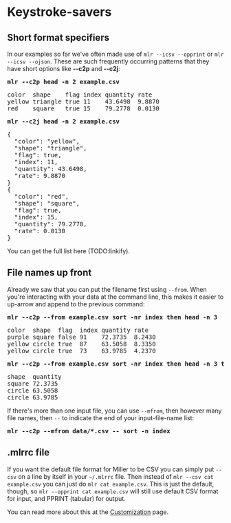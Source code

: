 <!---  PLEASE DO NOT EDIT DIRECTLY. EDIT THE .md.in FILE PLEASE. --->
# Keystroke-savers

## Short format specifiers

In our examples so far we've often made use of `mlr --icsv --opprint` or `mlr --icsv --ojson`. These are such frequently occurring patterns that they have short options like **--c2p** and **--c2j**:

<pre class="pre-highlight">
<b>mlr --c2p head -n 2 example.csv</b>
</pre>
<pre class="pre-non-highlight">
color  shape    flag index quantity rate
yellow triangle true 11    43.6498  9.8870
red    square   true 15    79.2778  0.0130
</pre>

<pre class="pre-highlight">
<b>mlr --c2j head -n 2 example.csv</b>
</pre>
<pre class="pre-non-highlight">
{
  "color": "yellow",
  "shape": "triangle",
  "flag": true,
  "index": 11,
  "quantity": 43.6498,
  "rate": 9.8870
}
{
  "color": "red",
  "shape": "square",
  "flag": true,
  "index": 15,
  "quantity": 79.2778,
  "rate": 0.0130
}
</pre>

You can get the full list here (TODO:linkify).

## File names up front

Already we saw that you can put the filename first using `--from`. When you're interacting with your data at the command line, this makes it easier to up-arrow and append to the previous command:

<pre class="pre-highlight">
<b>mlr --c2p --from example.csv sort -nr index then head -n 3</b>
</pre>
<pre class="pre-non-highlight">
color  shape  flag  index quantity rate
purple square false 91    72.3735  8.2430
yellow circle true  87    63.5058  8.3350
yellow circle true  73    63.9785  4.2370
</pre>

<pre class="pre-highlight">
<b>mlr --c2p --from example.csv sort -nr index then head -n 3 then cut -f shape,quantity</b>
</pre>
<pre class="pre-non-highlight">
shape  quantity
square 72.3735
circle 63.5058
circle 63.9785
</pre>

If there's more than one input file, you can use `--mfrom`, then however many file names, then `--` to indicate the end of your input-file-name list:

<pre class="pre-highlight">
<b>mlr --c2p --mfrom data/*.csv -- sort -n index</b>
</pre>

## .mlrrc file

If you want the default file format for Miller to be CSV you can simply put `--csv` on a line by itself in your `~/.mlrrc` file. Then instead of `mlr --csv cat example.csv` you can just do `mlr cat example.csv`. This is just the default, though, so `mlr --opprint cat example.csv` will still use default CSV format for input, and PPRINT (tabular) for output.

You can read more about this at the [Customization](customization.md) page.
